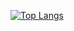 [![Top Langs](https://github-readme-stats.vercel.app/api/top-langs/?username=Ogawa-Satoru
)](https://github.com/anuraghazra/github-readme-stats)
